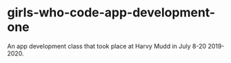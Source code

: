 # girls-who-code-app-development-one

An app development class that took place at Harvy Mudd in July 8-20 2019-2020.
